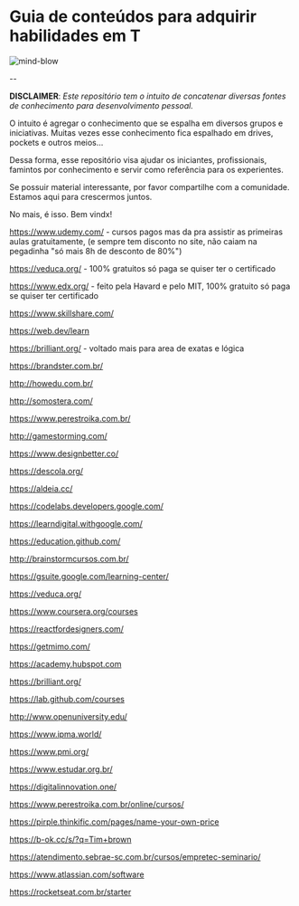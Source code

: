 # Guia de conteúdos para adquirir habilidades em T

![mind-blow](https://media.giphy.com/media/26ufdipQqU2lhNA4g/giphy.gif)

--

**DISCLAIMER**: *Este repositório tem o intuito de concatenar diversas fontes de conhecimento para desenvolvimento pessoal.*

O intuito é  agregar o conhecimento que se espalha em diversos grupos e iniciativas. Muitas vezes esse conhecimento fica espalhado em drives, pockets e outros meios... 

Dessa forma, esse repositório visa ajudar os iniciantes, profissionais, famintos por conhecimento e servir como referência para os experientes. 

Se possuir material interessante, por favor compartilhe com a comunidade. Estamos aqui para crescermos juntos.

No mais, é isso. Bem vindx!

https://www.udemy.com/ - cursos pagos mas da pra assistir as primeiras aulas gratuitamente, (e sempre tem disconto no site, não caiam na pegadinha "só mais 8h de desconto de 80%")

https://veduca.org/ - 100% gratuitos só paga se quiser ter o certificado

https://www.edx.org/ - feito pela Havard e pelo MIT, 100% gratuito só paga se quiser ter certificado

https://www.skillshare.com/

https://web.dev/learn

https://brilliant.org/ - voltado mais para area de exatas e lógica

https://brandster.com.br/

http://howedu.com.br/

http://somostera.com/

https://www.perestroika.com.br/

http://gamestorming.com/

https://www.designbetter.co/

https://descola.org/

https://aldeia.cc/

https://codelabs.developers.google.com/

https://learndigital.withgoogle.com/

https://education.github.com/

http://brainstormcursos.com.br/

https://gsuite.google.com/learning-center/

https://veduca.org/

https://www.coursera.org/courses

https://reactfordesigners.com/

https://getmimo.com/

https://academy.hubspot.com

https://brilliant.org/

https://lab.github.com/courses

http://www.openuniversity.edu/

https://www.ipma.world/

https://www.pmi.org/

https://www.estudar.org.br/

https://digitalinnovation.one/

https://www.perestroika.com.br/online/cursos/

https://pirple.thinkific.com/pages/name-your-own-price

https://b-ok.cc/s/?q=Tim+brown

https://atendimento.sebrae-sc.com.br/cursos/empretec-seminario/

https://www.atlassian.com/software

https://rocketseat.com.br/starter
